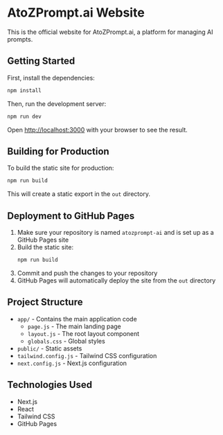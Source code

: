 # AtoZPrompt.ai Website

This is the official website for AtoZPrompt.ai, a platform for managing AI prompts.

## Getting Started

First, install the dependencies:

```bash
npm install
```

Then, run the development server:

```bash
npm run dev
```

Open [http://localhost:3000](http://localhost:3000) with your browser to see the result.

## Building for Production

To build the static site for production:

```bash
npm run build
```

This will create a static export in the `out` directory.

## Deployment to GitHub Pages

1. Make sure your repository is named `atozprompt-ai` and is set up as a GitHub Pages site
2. Build the static site:
   ```bash
   npm run build
   ```
3. Commit and push the changes to your repository
4. GitHub Pages will automatically deploy the site from the `out` directory

## Project Structure

- `app/` - Contains the main application code
  - `page.js` - The main landing page
  - `layout.js` - The root layout component
  - `globals.css` - Global styles
- `public/` - Static assets
- `tailwind.config.js` - Tailwind CSS configuration
- `next.config.js` - Next.js configuration

## Technologies Used

- Next.js
- React
- Tailwind CSS
- GitHub Pages 